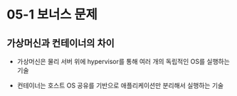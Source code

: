 # 05-1 보너스 문제


## 가상머신과 컨테이너의 차이

- 가상머신은 물리 서버 위에 hypervisor를 통해 여러 개의 독립적인 OS를 실행하는 기술

- 컨테이너는 호스트 OS 공유를 기반으로 애플리케이션만 분리해서 실행하는 기술


## 